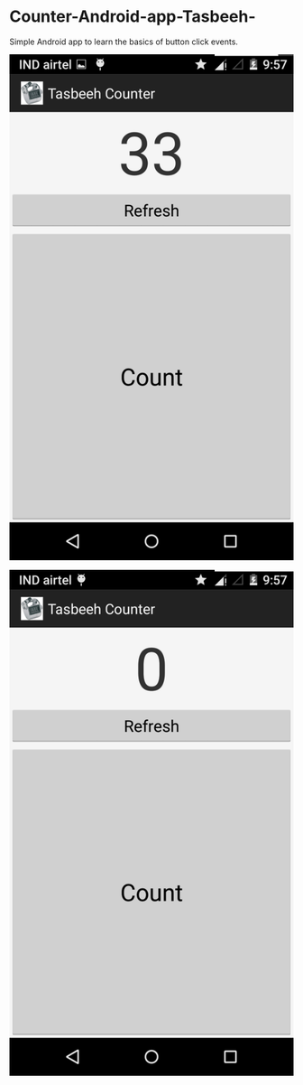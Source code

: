 # Counter-Android-app-Tasbeeh-

Simple Android app to learn the basics of button click events.

![ScreenShot](https://github.com/abdullahfarwees/Counter-Android-app-Tasbeeh-/blob/master/screenshot1.png)


![ScreenShot](https://github.com/abdullahfarwees/Counter-Android-app-Tasbeeh-/blob/master/screenshot2.png)

